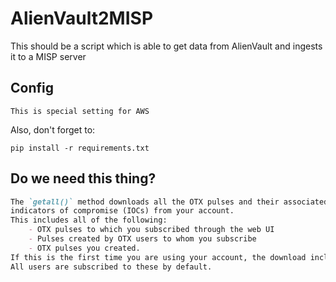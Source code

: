 # AlienVault2MISP
This should be a script which is able to get data from AlienVault and ingests it to a MISP server

## Config

```
This is special setting for AWS
```

Also, don't forget to:

```shell script
pip install -r requirements.txt
```

## Do we need this thing?

```markdown
The `getall()` method downloads all the OTX pulses and their associated
indicators of compromise (IOCs) from your account.
This includes all of the following:
    - OTX pulses to which you subscribed through the web UI
    - Pulses created by OTX users to whom you subscribe
    - OTX pulses you created.
If this is the first time you are using your account, the download includes all pulses created by AlienVault.
All users are subscribed to these by default.
```
